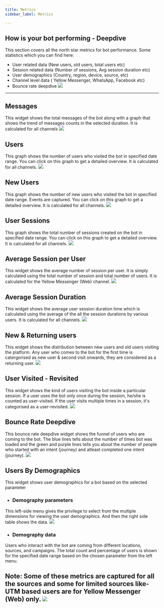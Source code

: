 ```yaml
---
title: Metrics
sidebar_label: Metrics

---
```


## How is your bot performing - Deepdive


This section covers all the north star metrics for bot performance. Some statistics which you can find here:

- User related data (New users, old users, total users etc)
- Session related data (Number of sessions, Avg session duration etc)
- User demographics (Country, region, device, source, etc)
- Channel level data ( Yellow Messenger, WhatsApp, Facebook etc)
- Bounce rate deepdive
![](https://cdn.yellowmessenger.com/DkPqLqYbjocI1622795393658.jpg)
---

## Messages

This widget shows the total messages of the bot along with a graph that shows the trend
of messages counts in the selected duration. It is calculated for all channels
![](https://cdn.yellowmessenger.com/4BtbXRQRgfpp1622795398020.png)

## Users

This graph shows the number of users who visited the bot in specified date range. You can
click on this graph to get a detailed overview. It is calculated for all channels.
![](https://cdn.yellowmessenger.com/E7BkdsRJjOoO1622795402796.png)
## New Users

This graph shows the number of new users who visited the bot in specified date range.
Events are captured. You can click on this graph to get a detailed overview. It is calculated for all channels.
![](https://cdn.yellowmessenger.com/5HNXoeTqPp371622795407308.png)
## User Sessions

This graph shows the total number of sessions created on the bot in specified date range.
You can click on this graph to get a detailed overview. It is calculated for all channels.
![](https://cdn.yellowmessenger.com/FkRhlngFUfhi1622795411671.png)
## Average Session per User

This widget shows the average number of session per user. It is simply calculated using
the total number of session and total number of users. It is calculated for the Yellow Messenger (Web) channel.
![](https://cdn.yellowmessenger.com/hRgufK0Ktujr1622795416284.png)
## Average Session Duration

This widget shows the average user session duration time which is calculated using the
average of the all the session durations by various users. It is calculated for all channels.
![](https://cdn.yellowmessenger.com/TttsB1jsaouK1622795449915.png)
## New & Returning users

This widget shows the distribution between new users and old users visiting the platform.
Any user who comes to the bot for the first time is catergorised as new user & second
visit onwards, they are considered as a returning user.
![](https://cdn.yellowmessenger.com/dMl5EVw3BgX61622795456713.jpg)
## User Visited - Revisited

This widget shows the kind of users visiting the bot inside a particular session. If a user
uses the bot only once during the session, he/she is counted as user-visited. If the user
visits multiple times in a session, it's categorised as a user-revisited.
![](https://cdn.yellowmessenger.com/fNXzuQ5F77ol1622795463292.jpg)
## Bounce Rate Deepdive

This bounce rate deepdive widget shows the funnel of users who are coming to the bot.
The blue lines tells about the number of times bot was loaded and the green and purple
lines tells you about the number of people who started with an intent (journey) and
atleast completed one intent (journey).
![](https://cdn.yellowmessenger.com/1S5nmE6fjpec1622795472229.jpg)
## Users By Demographics

This widget shows user demographics for a bot based on the selected parameter

- ### Demography parameters
This left-side menu gives the privilege to select from the multiple dimensions for viewing
the user demographics. And then the right side table shows the data.
![](https://cdn.yellowmessenger.com/Nk5TsgkZfbx41622795478555.png)
- ### Demography data
Users who interact with the bot are coming from different locations, sources, and
campaigns.
The total count and percentage of users is shown for the specified date range based on
the chosen parameter from the left menu.

Note: Some of these metrics are captured for all the sources and some for limited
sources like- UTM based users are for Yellow Messenger (Web) only.
![](https://cdn.yellowmessenger.com/IiXYViyP0m6m1622795481960.png)
---